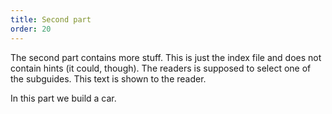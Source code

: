 ```yaml
---
title: Second part
order: 20
---
```


The second part contains more stuff. This is just the index file and does not contain hints (it could, though).
The readers is supposed to select one of the subguides. This text is shown to the reader.

In this part we build a car.
